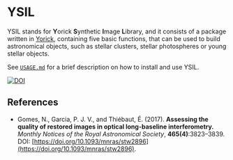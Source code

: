 # YSIL
YSIL stands for **Y**orick **S**ynthetic **I**mage **L**ibrary, and it consists of a package written in [Yorick](http://dhmunro.github.io/yorick-doc), containing five basic functions, that can be used to build astronomical objects, such as stellar clusters, stellar photospheres or young stellar objects.

See [`USAGE.md`](USAGE.md) for a brief description on how to install and use YSIL.

[![DOI](https://zenodo.org/badge/76759752.svg)](https://zenodo.org/badge/latestdoi/76759752)

## References

* Gomes, N., Garcia, P. J. V., and Thiébaut, É. (2017). **Assessing the quality of restored images in optical long-baseline interferometry.** *Monthly Notices of the Royal Astronomical Society*, **465(4)**:3823–3839. DOI: [https://doi.org/10.1093/mnras/stw2896](https://doi.org/10.1093/mnras/stw2896).
